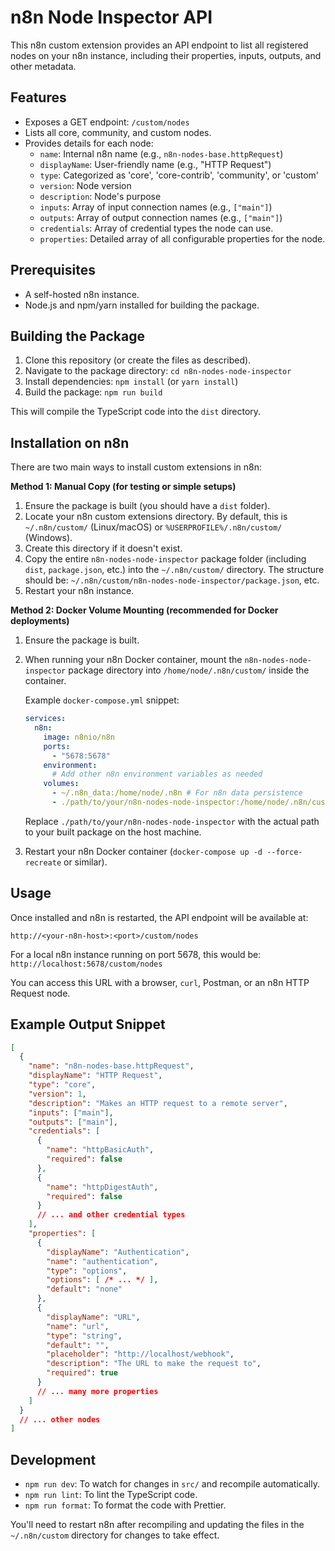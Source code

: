 # n8n Node Inspector API

This n8n custom extension provides an API endpoint to list all registered nodes on your n8n instance, including their properties, inputs, outputs, and other metadata.

## Features

-   Exposes a GET endpoint: `/custom/nodes`
-   Lists all core, community, and custom nodes.
-   Provides details for each node:
    -   `name`: Internal n8n name (e.g., `n8n-nodes-base.httpRequest`)
    -   `displayName`: User-friendly name (e.g., "HTTP Request")
    -   `type`: Categorized as 'core', 'core-contrib', 'community', or 'custom'
    -   `version`: Node version
    -   `description`: Node's purpose
    -   `inputs`: Array of input connection names (e.g., `["main"]`)
    -   `outputs`: Array of output connection names (e.g., `["main"]`)
    -   `credentials`: Array of credential types the node can use.
    -   `properties`: Detailed array of all configurable properties for the node.

## Prerequisites

-   A self-hosted n8n instance.
-   Node.js and npm/yarn installed for building the package.

## Building the Package

1.  Clone this repository (or create the files as described).
2.  Navigate to the package directory: `cd n8n-nodes-node-inspector`
3.  Install dependencies: `npm install` (or `yarn install`)
4.  Build the package: `npm run build`

This will compile the TypeScript code into the `dist` directory.

## Installation on n8n

There are two main ways to install custom extensions in n8n:

**Method 1: Manual Copy (for testing or simple setups)**

1.  Ensure the package is built (you should have a `dist` folder).
2.  Locate your n8n custom extensions directory. By default, this is `~/.n8n/custom/` (Linux/macOS) or `%USERPROFILE%/.n8n/custom/` (Windows).
3.  Create this directory if it doesn't exist.
4.  Copy the entire `n8n-nodes-node-inspector` package folder (including `dist`, `package.json`, etc.) into the `~/.n8n/custom/` directory.
    The structure should be: `~/.n8n/custom/n8n-nodes-node-inspector/package.json`, etc.
5.  Restart your n8n instance.

**Method 2: Docker Volume Mounting (recommended for Docker deployments)**

1.  Ensure the package is built.
2.  When running your n8n Docker container, mount the `n8n-nodes-node-inspector` package directory into `/home/node/.n8n/custom/` inside the container.

    Example `docker-compose.yml` snippet:

    ```yaml
    services:
      n8n:
        image: n8nio/n8n
        ports:
          - "5678:5678"
        environment:
          # Add other n8n environment variables as needed
        volumes:
          - ~/.n8n_data:/home/node/.n8n # For n8n data persistence
          - ./path/to/your/n8n-nodes-node-inspector:/home/node/.n8n/custom/n8n-nodes-node-inspector # Mount the custom extension
    ```
    Replace `./path/to/your/n8n-nodes-node-inspector` with the actual path to your built package on the host machine.

3.  Restart your n8n Docker container (`docker-compose up -d --force-recreate` or similar).

## Usage

Once installed and n8n is restarted, the API endpoint will be available at:

`http://<your-n8n-host>:<port>/custom/nodes`

For a local n8n instance running on port 5678, this would be:
`http://localhost:5678/custom/nodes`

You can access this URL with a browser, `curl`, Postman, or an n8n HTTP Request node.

## Example Output Snippet

```json
[
  {
    "name": "n8n-nodes-base.httpRequest",
    "displayName": "HTTP Request",
    "type": "core",
    "version": 1,
    "description": "Makes an HTTP request to a remote server",
    "inputs": ["main"],
    "outputs": ["main"],
    "credentials": [
      {
        "name": "httpBasicAuth",
        "required": false
      },
      {
        "name": "httpDigestAuth",
        "required": false
      }
      // ... and other credential types
    ],
    "properties": [
      {
        "displayName": "Authentication",
        "name": "authentication",
        "type": "options",
        "options": [ /* ... */ ],
        "default": "none"
      },
      {
        "displayName": "URL",
        "name": "url",
        "type": "string",
        "default": "",
        "placeholder": "http://localhost/webhook",
        "description": "The URL to make the request to",
        "required": true
      }
      // ... many more properties
    ]
  }
  // ... other nodes
]
```

## Development

-   `npm run dev`: To watch for changes in `src/` and recompile automatically.
-   `npm run lint`: To lint the TypeScript code.
-   `npm run format`: To format the code with Prettier.

You'll need to restart n8n after recompiling and updating the files in the `~/.n8n/custom` directory for changes to take effect. 